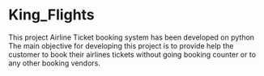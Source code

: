 # King_Flights
This project Airline Ticket booking system has been developed on python The main objective for developing this project is to provide help the customer to book their airlines tickets without going booking counter or to any other booking vendors.   
